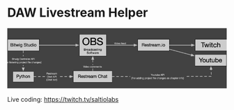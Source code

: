 # DAW Livestream Helper

![Concept Image](https://github.com/jasalt/daw-livestream-helper/blob/master/210107-daw-livestream-helper.jpg)

Live coding: https://twitch.tv/saltiolabs